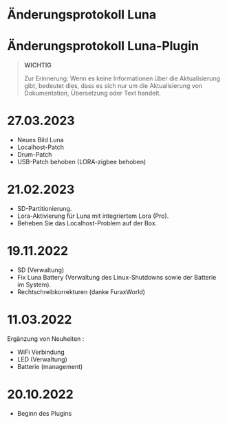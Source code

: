 # Änderungsprotokoll Luna

# Änderungsprotokoll Luna-Plugin

>**WICHTIG**
>
>Zur Erinnerung: Wenn es keine Informationen über die Aktualisierung gibt, bedeutet dies, dass es sich nur um die Aktualisierung von Dokumentation, Übersetzung oder Text handelt.

# 27.03.2023

- Neues Bild Luna
- Localhost-Patch
- Drum-Patch
- USB-Patch behoben (LORA-zigbee behoben)

# 21.02.2023

- SD-Partitionierung.
- Lora-Aktivierung für Luna mit integriertem Lora (Pro).
- Beheben Sie das Localhost-Problem auf der Box.


# 19.11.2022

- SD (Verwaltung)
- Fix Luna Battery (Verwaltung des Linux-Shutdowns sowie der Batterie im System).
- Rechtschreibkorrekturen (danke FuraxWorld)

# 11.03.2022

Ergänzung von Neuheiten : 

- WiFi Verbindung
- LED (Verwaltung)
- Batterie (management)

# 20.10.2022

- Beginn des Plugins
